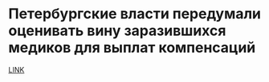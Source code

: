 # Петербургские власти передумали оценивать вину заразившихся медиков для выплат компенсаций



[LINK](https://varlamov.ru/3878014.html)